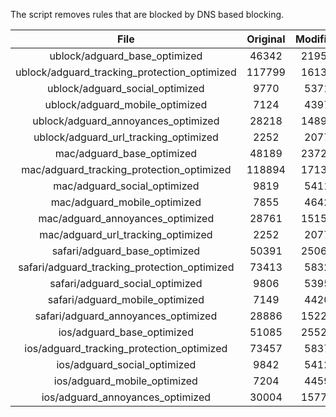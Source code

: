 The script removes rules that are blocked by DNS based blocking.


| File | Original | Modified |
|:----:|:-----:|:-----:|
| ublock/adguard_base_optimized | 46342 | 21958 |
| ublock/adguard_tracking_protection_optimized | 117799 | 16134 |
| ublock/adguard_social_optimized | 9770 | 5371 |
| ublock/adguard_mobile_optimized | 7124 | 4397 |
| ublock/adguard_annoyances_optimized | 28218 | 14890 |
| ublock/adguard_url_tracking_optimized | 2252 | 2077 |
| mac/adguard_base_optimized | 48189 | 23725 |
| mac/adguard_tracking_protection_optimized | 118894 | 17132 |
| mac/adguard_social_optimized | 9819 | 5411 |
| mac/adguard_mobile_optimized | 7855 | 4642 |
| mac/adguard_annoyances_optimized | 28761 | 15150 |
| mac/adguard_url_tracking_optimized | 2252 | 2077 |
| safari/adguard_base_optimized | 50391 | 25062 |
| safari/adguard_tracking_protection_optimized | 73413 | 5832 |
| safari/adguard_social_optimized | 9806 | 5395 |
| safari/adguard_mobile_optimized | 7149 | 4420 |
| safari/adguard_annoyances_optimized | 28886 | 15223 |
| ios/adguard_base_optimized | 51085 | 25526 |
| ios/adguard_tracking_protection_optimized | 73457 | 5837 |
| ios/adguard_social_optimized | 9842 | 5412 |
| ios/adguard_mobile_optimized | 7204 | 4459 |
| ios/adguard_annoyances_optimized | 30004 | 15774 |